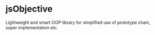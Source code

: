 jsObjective
===========

Lightweight and smart OOP library for simplified use of prototype chain, super implementation etc.
